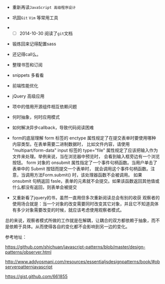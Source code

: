 
* 重新再读`JavaScript 高级程序设计`
* 巩固`Git` `Vim` 等常用工具
* - [ ] 2014-10-30 阅读了`git`文档
* 锻炼回来记得配置sass
* 还记得call么。
* 整理书签和订阅
* snippets 多看看
* 前端性能优化
* jQuery 高级应用
* 项中的借用开源组件相互依赖问题
* 何时抽象，何时应用模式
* 如何解决异步callback，导致代码阅读困难
* form的底层理解
    form 标签的 enctype 属性规定了在提交表单时要使用哪种内容类型。在表单需要二进制数据时，
    比如文件内容，请使用 "multipart/form-data"
    input 标签的 type="file" 属性规定了应该把输入作为文件来处理。举例来说，当在浏览器中预览时，
    会看到输入框旁边有一个浏览按钮。
    form 对象的 onsubmit 属性指定了一个事件句柄函数。当用户单击了表单中的 Submit 按钮而提交一个表单时，
    就会调用这个事件句柄函数。注意，当调用方法Form.submit() 时，该处理器函数不会被调用。
    如果 onsubmit 句柄返回 fasle，表单的元素就不会提交。如果该函数返回其他值或什么都没有返回，则表单会被提交

* 又重新看了jquery的书，虽然一直用但多次重新阅读总会有别的收获
观察者的使用场合就是：当一个对象的改变需要同时改变其它对象，并且它不知道具体有多少对象需要改变的时候，就应该考虑使用观察者模式。

总的来说，观察者模式所做的工作就是在解耦，让耦合的双方都依赖于抽象，而不是依赖于具体。从而使得各自的变化都不会影响到另一边的变化。

参考地址：

https://github.com/shichuan/javascript-patterns/blob/master/design-patterns/observer.html

http://www.addyosmani.com/resources/essentialjsdesignpatterns/book/#observerpatternjavascript

https://gist.github.com/661855
